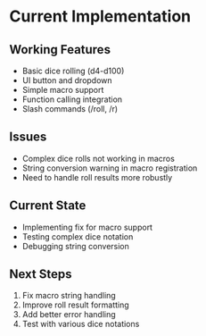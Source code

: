 # Current Implementation

## Working Features
- Basic dice rolling (d4-d100)
- UI button and dropdown
- Simple macro support
- Function calling integration
- Slash commands (/roll, /r)

## Issues
- Complex dice rolls not working in macros
- String conversion warning in macro registration
- Need to handle roll results more robustly

## Current State
- Implementing fix for macro support
- Testing complex dice notation
- Debugging string conversion

## Next Steps
1. Fix macro string handling
2. Improve roll result formatting
3. Add better error handling
4. Test with various dice notations 